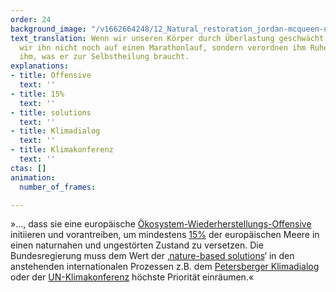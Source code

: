 ```yaml
---
order: 24
background_image: "/v1662664248/12_Natural_restoration_jordan-mcqueen-unsplash_ecgdjf_xrihxn.jpg"
text_translation: Wenn wir unseren Körper durch Überlastung geschwächt haben, schicken
  wir ihn nicht noch auf einen Marathonlauf, sondern verordnen ihm Ruhe und geben
  ihm, was er zur Selbstheilung braucht.
explanations:
- title: Offensive
  text: ''
- title: 15%
  text: ''
- title: solutions
  text: ''
- title: Klimadialog
  text: ''
- title: Klimakonferenz
  text: ''
ctas: []
animation:
  number_of_frames: 

---
```

»…, dass sie eine europäische [Ökosystem-Wiederherstellungs-Offensive](# "Offensive") initiieren und vorantreiben, um mindestens [15%](# "15%") der europäischen Meere in einen naturnahen und ungestörten Zustand zu versetzen. Die Bundesregierung muss dem Wert der ‚[nature-based solutions](# "solutions")‘ in den anstehenden internationalen Prozessen z.B. dem [Petersberger Klimadialog](# "Klimadialog") oder der [UN-Klimakonferenz](# "Klimakonferenz") höchste Priorität einräumen.«